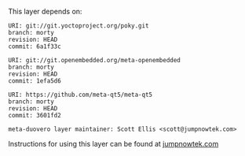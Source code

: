 This layer depends on:

    URI: git://git.yoctoproject.org/poky.git
    branch: morty
    revision: HEAD
    commit: 6a1f33c

    URI: git://git.openembedded.org/meta-openembedded
    branch: morty
    revision: HEAD
    commit: 1efa5d6

    URI: https://github.com/meta-qt5/meta-qt5
    branch: morty
    revision: HEAD
    commit: 3601fd2

    meta-duovero layer maintainer: Scott Ellis <scott@jumpnowtek.com>

Instructions for using this layer can be found at [jumpnowtek.com][duovero-yocto-build]

[duovero-yocto-build]: http://www.jumpnowtek.com/yocto/Duovero-Systems-with-Yocto.html
